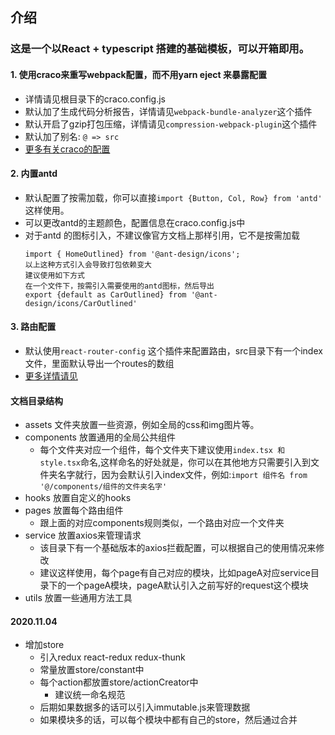 ## 介绍

### 这是一个以React + typescript 搭建的基础模板，可以开箱即用。

#### 1. 使用craco来重写webpack配置，而不用yarn eject 来暴露配置
+ 详情请见根目录下的craco.config.js
+ 默认加了生成代码分析报告，详情请见`webpack-bundle-analyzer`这个插件
+ 默认开启了gzip打包压缩，详情请见`compression-webpack-plugin`这个插件
+ 默认加了别名: `@ => src`
+ [更多有关craco的配置](https://github.com/gsoft-inc/craco/blob/master/packages/craco/README.md#api)
    

#### 2. 内置antd
+ 默认配置了按需加载，你可以直接`import {Button, Col, Row} from 'antd' `这样使用。
+ 可以更改antd的主题颜色，配置信息在craco.config.js中
+ 对于antd 的图标引入，不建议像官方文档上那样引用，它不是按需加载
    ```
    import { HomeOutlined} from '@ant-design/icons'; 
    以上这种方式引入会导致打包依赖变大
    建议使用如下方式
    在一个文件下，按需引入需要使用的antd图标，然后导出
    export {default as CarOutlined} from '@ant-design/icons/CarOutlined'
    ```
#### 3. 路由配置
+ 默认使用`react-router-config` 这个插件来配置路由，src目录下有一个index文件，里面默认导出一个routes的数组
+ [更多详情请见](https://www.npmjs.com/package/react-router-config)


#### 文档目录结构
- assets 文件夹放置一些资源，例如全局的css和img图片等。
- components 放置通用的全局公共组件
    - 每个文件夹对应一个组件，每个文件夹下建议使用`index.tsx 和 style.tsx`命名,这样命名的好处就是，你可以在其他地方只需要引入到文件夹名字就行，因为会默认引入index文件，例如:`import 组件名 from '@/components/组件的文件夹名字'`
- hooks 放置自定义的hooks
- pages 放置每个路由组件
    - 跟上面的对应components规则类似，一个路由对应一个文件夹
- service 放置axios来管理请求
    - 该目录下有一个基础版本的axios拦截配置，可以根据自己的使用情况来修改
    - 建议这样使用，每个page有自己对应的模块，比如pageA对应service目录下的一个pageA模块，pageA默认引入之前写好的request这个模块
- utils 放置一些通用方法工具


#### 2020.11.04

- 增加store
    - 引入redux react-redux redux-thunk
    - 常量放置store/constant中
    - 每个action都放置store/actionCreator中
        - 建议统一命名规范
    - 后期如果数据多的话可以引入immutable.js来管理数据
    - 如果模块多的话，可以每个模块中都有自己的store，然后通过合并
